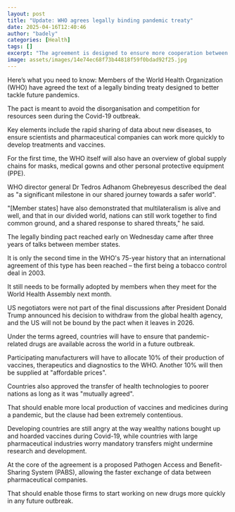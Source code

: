 ```yaml
---
layout: post
title: "Update: WHO agrees legally binding pandemic treaty"
date: 2025-04-16T12:40:46
author: "badely"
categories: [Health]
tags: []
excerpt: "The agreement is designed to ensure more cooperation between nations in the event of another pandemic."
image: assets/images/14e74ec68f73b44818f59f0bdad92f25.jpg
---
```


Here’s what you need to know: Members of the World Health Organization (WHO) have agreed the text of a legally binding treaty designed to better tackle future pandemics.

The pact is meant to avoid the disorganisation and competition for resources seen during the Covid-19 outbreak.

Key elements include the rapid sharing of data about new diseases, to ensure scientists and pharmaceutical companies can work more quickly to develop treatments and vaccines.

For the first time, the WHO itself will also have an overview of global supply chains for masks, medical gowns and other personal protective equipment (PPE).

WHO director general Dr Tedros Adhanom Ghebreyesus described the deal as "a significant milestone in our shared journey towards a safer world".

"[Member states] have also demonstrated that multilateralism is alive and well, and that in our divided world, nations can still work together to find common ground, and a shared response to shared threats," he said.

The legally binding pact reached early on Wednesday came after three years of talks between member states.

It is only the second time in the WHO's 75-year history that an international agreement of this type has been reached – the first being a tobacco control deal in 2003.

It still needs to be formally adopted by members when they meet for the World Health Assembly next month.

US negotiators were not part of the final discussions after President Donald Trump announced his decision to withdraw from the global health agency, and the US will not be bound by the pact when it leaves in 2026.

Under the terms agreed, countries will have to ensure that pandemic-related drugs are available across the world in a future outbreak.

Participating manufacturers will have to allocate 10% of their production of vaccines, therapeutics and diagnostics to the WHO. Another 10% will then be supplied at "affordable prices".

Countries also approved the transfer of health technologies to poorer nations as long as it was "mutually agreed".

That should enable more local production of vaccines and medicines during a pandemic, but the clause had been extremely contentious.

Developing countries are still angry at the way wealthy nations bought up and hoarded vaccines during Covid-19, while countries with large pharmaceutical industries worry mandatory transfers might undermine research and development.

At the core of the agreement is a proposed Pathogen Access and Benefit-Sharing System (PABS), allowing the faster exchange of data between pharmaceutical companies. 

That should enable those firms to start working on new drugs more quickly in any future outbreak.

